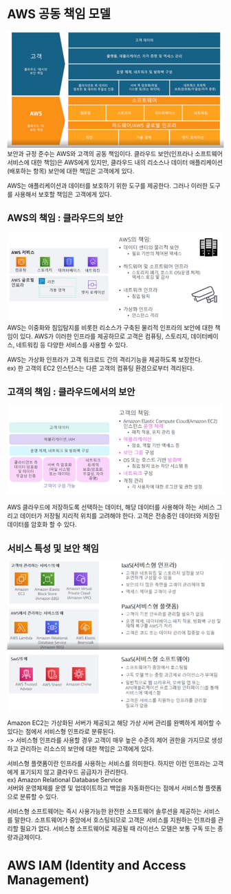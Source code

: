 # AWS 공동 책임 모델
![img.png](img.png)  
보안과 규정 준수는 AWS와 고객의 공동 책임이다. 
클라우드 보안(인프라나 소프트웨어 서비스에 대한 책임)은 AWS에게 있지만, 
클라우드 내의 리소스나 데이터 애플리케이션(배포하는 항목) 보안에 대한 책임은 고객에게 있다.  

AWS는 애플리케이션과 데이터를 보호하기 위한 도구를 제공한다. 그러나 이러한 도구를 사용해서 보호할 책임은 고객에게 있다.

## AWS의 책임 : 클라우드의 보안
![img_1.png](img_1.png)  
AWS는 이중화와 침입탐지를 비롯한 리소스가 구축된 물리적 인프라의 보안에 대한 책임이 있다.
AWS가 이러한 인프라를 제공하므로 고객은 컴퓨팅, 스토리지, 데이터베이스, 네트워킹 등 다양한 서비스를 사용할 수 있다.  

AWS는 가상화 인프라가 고객 워크로드 간의 격리기능을 제공하도록 보장한다.  
ex) 한 고객의 EC2 인스턴스는 다른 고객의 컴퓨팅 환경으로부터 격리된다.

## 고객의 책임 : 클라우드에서의 보안
![img_2.png](img_2.png)  

AWS 클라우드에 저장하도록 선택하는 데이터, 해당 데이터를 사용해야 하는 서비스 그리고 데이터가 저장될 지리적 위치를 고려해야 한다.
고객은 전송중인 데이터와 저장된 데이터를 암호화 할 수 있다.  

## 서비스 특성 및 보안 책임
![img_3.png](img_3.png)  
![img_4.png](img_4.png)  

Amazon EC2는 가상화된 서버가 제공되고 해당 가상 서버 관리를 완벽하게 제어할 수 있다는 점에서 서비스형 인프라로 분류된다.  
-> 서비스형 인프라를 사용할 경우 고객이 매우 높은 수준의 제어 권한을 가지므로 생성하고 관리하는 리소스의 보안에 대한 책임은 고객에게 있다.  

서비스형 플랫폼이란 인프라를 사용하는 서비스를 의미한다. 하지만 이런 인프라는 고객에게 표기되지 않고 클라우드 공급자가 관리한다.  
ex) Amazon Relational Database Service  
서버와 운영체제를 운영 및 업데이트하고 백업을 자동화한다는 점에서 서비스형 플랫폼으로 분류할 수 있다.  

서비스형 소프트웨어는 즉시 사용가능한 완전한 소프트웨어 솔루션을 제공하는 서비스를 말한다. 소프트웨어가 중앙에서 호스팅되므로 고객은 서비스를 지원하는 인프라를 관리할 필요가 없다.
서비스형 소프트웨어로 제공될 때 라이선스 모델은 보통 구독 또는 종량과금제이다. 

# AWS IAM (Identity and Access Management)